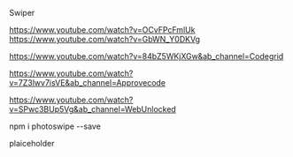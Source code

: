 Swiper

https://www.youtube.com/watch?v=OCvFPcFmlUk
https://www.youtube.com/watch?v=GbWN_Y0DKVg

https://www.youtube.com/watch?v=84bZ5WKjXGw&ab_channel=Codegrid

https://www.youtube.com/watch?v=7Z3lwv7isVE&ab_channel=Approvecode

https://www.youtube.com/watch?v=SPwc3BUp5Vg&ab_channel=WebUnlocked

npm i photoswipe --save

plaiceholder